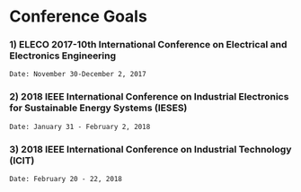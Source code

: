 # Conference Goals

### 1) ELECO 2017-10th International Conference on Electrical and Electronics Engineering
    Date: November 30-December 2, 2017
    
### 2) 2018 IEEE International Conference on Industrial Electronics for Sustainable Energy Systems (IESES)
    Date: January 31 - February 2, 2018
    
### 3) 2018 IEEE International Conference on Industrial Technology (ICIT)
    Date: February 20 - 22, 2018
